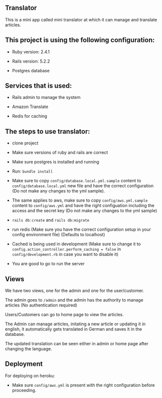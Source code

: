 ## Translator

This is a mini app called mini translator at which it can manage and translate articles.

## This project is using the following configuration:

* Ruby version: 2.4.1

* Rails version: 5.2.2

* Postgres database


## Services that is used:

* Rails admin to manage the system

* Amazon Translate

* Redis for caching


## The steps to use translator:

* clone project

* Make sure versions of ruby and rails are correct

* Make sure postgres is installed and running

* Run: `bundle install`

* Make sure to copy `config/database.local.yml.sample` content to `config/database.local.yml` new file and have the correct configuration (Do not make any changes to the yml sample).

* The same applies to aws, make sure to copy `config/aws.yml.sample` content to `config/aws.yml` and have the right configuation including the access and the secret key (Do not make any changes to the yml sample)

* `rails db:create` and `rails db:migrate`

* run redis (Make sure you have the correct configuration setup in your config environment file) (Defaults to localhost)

* Cached is being used in development (Make sure to change it to `config.action_controller.perform_caching = false` in `config/development.rb` in case you want to disable it)

* You are good to go to run the server

## Views

We have two views, one for the admin and one for the user/customer.


The admin goes to `/admin` and the admin has the authority to manage articles (No authentication required)

Users/Customers can go to home page to view the articles.

The Admin can manage articles, initating a new article or updating it in english, it automatically gets translated in German and saves it in the database.

The updated translation can be seen either in admin or home page after changing the language.

## Deployment

For deploying on heroku:

* Make sure `config/aws.yml` is present with the right configuration before proceeding.
